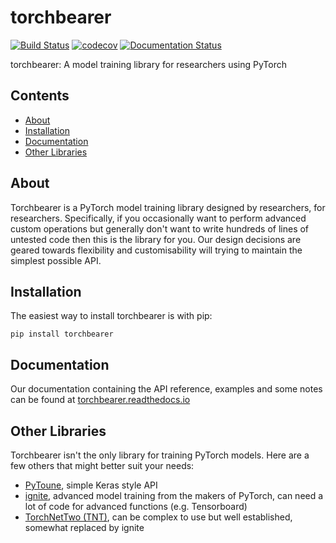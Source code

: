 # torchbearer

[![Build Status](https://travis-ci.com/ecs-vlc/torchbearer.svg?branch=master)](https://travis-ci.com/ecs-vlc/torchbearer) [![codecov](https://codecov.io/gh/ecs-vlc/torchbearer/branch/master/graph/badge.svg)](https://codecov.io/gh/ecs-vlc/torchbearer) [![Documentation Status](https://readthedocs.org/projects/torchbearer/badge/?version=latest)](https://torchbearer.readthedocs.io/en/latest/?badge=latest)

torchbearer: A model training library for researchers using PyTorch
## Contents
- [About](#about)
- [Installation](#installation)
- [Documentation](#docs)
- [Other Libraries](#others)

<a name="about"/>

## About

Torchbearer is a PyTorch model training library designed by researchers, for researchers. Specifically, if you occasionally want to perform advanced custom operations but generally don't want to write hundreds of lines of untested code then this is the library for you. Our design decisions are geared towards flexibility and customisability will trying to maintain the simplest possible API.

<a name="installation"/>

## Installation

The easiest way to install torchbearer is with pip:

`pip install torchbearer`

<a name="docs"/>

## Documentation

Our documentation containing the API reference, examples and some notes can be found at [torchbearer.readthedocs.io](torchbearer.readthedocs.io)

<a name="others"/>

## Other Libraries

Torchbearer isn't the only library for training PyTorch models. Here are a few others that might better suit your needs:
- [PyToune](https://github.com/GRAAL-Research/pytoune), simple Keras style API
- [ignite](https://github.com/pytorch/ignite), advanced model training from the makers of PyTorch, can need a lot of code for advanced functions (e.g. Tensorboard)
- [TorchNetTwo (TNT)](https://github.com/pytorch/tnt), can be complex to use but well established, somewhat replaced by ignite
